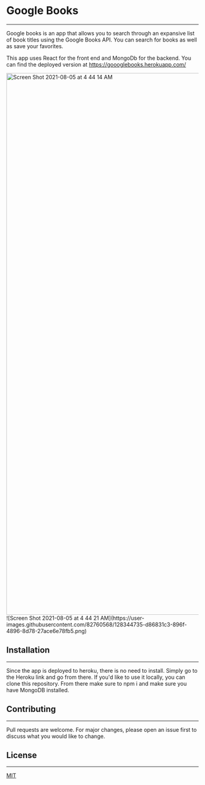 # Google Books
---
Google books is an app that allows you to search through an expansive list of book titles using the Google Books API. You can search for books as well as save your favorites. 

This app uses React for the front end and MongoDb for the backend. You can find the deployed version at https://goooglebooks.herokuapp.com/

<img width="1421" alt="Screen Shot 2021-08-05 at 4 44 14 AM" src="https://user-images.githubusercontent.com/82760568/128344730-44a90597-c5c0-45a5-8de0-3874156db6d8.png">
![Screen Shot 2021-08-05 at 4 44 21 AM](https://user-images.githubusercontent.com/82760568/128344735-d86831c3-896f-4896-8d78-27ace6e78fb5.png)

## Installation
---
Since the app is deployed to heroku, there is no need to install. Simply go to the Heroku link and go from there. If you'd like to use it locally, you can clone this repository. From there make sure to npm i and make sure you have MongoDB installed. 


## Contributing
---
Pull requests are welcome. For major changes, please open an issue first to discuss what you would like to change.



## License
---
[MIT](https://choosealicense.com/licenses/mit/)